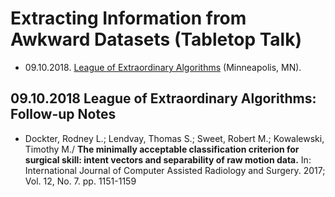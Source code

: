 # Extracting Information from Awkward Datasets (Tabletop Talk)

- 09.10.2018. [League of Extraordinary Algorithms](https://www.meetup.com/League-of-Extraordinary-Algorithms/) (Minneapolis, MN).

## 09.10.2018 League of Extraordinary Algorithms: Follow-up Notes
- Dockter, Rodney L.; Lendvay, Thomas S.; Sweet, Robert M.; Kowalewski, Timothy M./ **The minimally acceptable classification criterion for surgical skill: intent vectors and separability of raw motion data.** In: International Journal of Computer Assisted Radiology and Surgery. 2017; Vol. 12, No. 7. pp. 1151-1159